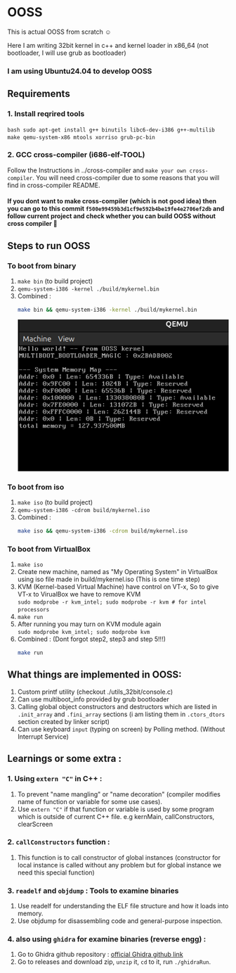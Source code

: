 # OOSS
This is actual OOSS from scratch ☺️

Here I am writing 32bit kernel in c++ and kernel loader in x86_64 (not bootloader, I will use grub as bootloader)

### I am using Ubuntu24.04 to develop OOSS
## Requirements 
### 1. Install reqrired tools
`bash
sudo apt-get install g++ binutils libc6-dev-i386 g++-multilib make qemu-system-x86 mtools xorriso grub-pc-bin
` 
### 2. GCC cross-compiler (i686-elf-TOOL)
Follow the Instructions in ../cross-compiler and `make your own cross-compiler`. You will need cross-compiler due to some reasons that you will find in cross-compiler README.

#### If you dont want to make cross-compiler (which is not good idea) then you can go to this commit `f500e99459b3d1cf9e592b4be19fe4e2706ef2db` and follow current project and check whether you can build OOSS without cross compiler 🙂

## Steps to run OOSS
### To boot from binary
1. `make bin` (to build project)
2. `qemu-system-i386 -kernel ./build/mykernel.bin `
3. Combined :
    ```bash
    make bin && qemu-system-i386 -kernel ./build/mykernel.bin
    ```
    ![alt text](./ScreenShots/image.png)

### To boot from iso
1. `make iso` (to build project)
2. `qemu-system-i386 -cdrom build/mykernel.iso`
3. Combined :
    ```bash
    make iso && qemu-system-i386 -cdrom build/mykernel.iso
    ```

### To boot from VirtualBox
1. `make iso`
2. Create new machine, named as "My Operating System" in VirtualBox using iso file made in build/mykernel.iso (This is one time step)
3. KVM (Kernel-based Virtual Machine) have control on VT-x, So to give VT-x to VirualBox we have to remove KVM <br>
    `sudo modprobe -r kvm_intel; sudo modprobe -r kvm # for intel processors`
4. `make run`
5. After running you may turn on KVM module again <br>
    `sudo modprobe kvm_intel; sudo modprobe kvm`
6. Combined : (Dont forgot step2, step3 and step 5!!!)
    ```bash
    make run
    ```

## What things are implemented in OOSS:
1. Custom printf utility (checkout ./utils_32bit/console.c)
2. Can use multiboot_info provided by grub bootloader
3. Calling global object constructors and destructors which are listed in `.init_array` and `.fini_array` sections (i am listing them in `.ctors_dtors` section created by linker script)
4. Can use keyboard `input` (typing on screen) by Polling method. (Without Interrupt Service)

## Learnings or some extra :
### 1. Using `extern "C"` in C++ :
1. To prevent "name mangling" or "name decoration" (compiler modifies name of function or variable for some use cases).
2. Use `extern "C"` if that function or variable is used by some program which is outside of current C++ file. e.g kernMain, callConstructors, clearScreen
### 2. `callConstructors` function :
1. This function is to call constructor of global instances (constructor for local instance is called without any problem but for global instance we need this special function)
### 3.  `readelf` and `objdump` : Tools to examine binaries
1. Use readelf for understanding the ELF file structure and how it loads into memory. 
2. Use objdump for disassembling code and general-purpose inspection.
### 4. also using `ghidra` for examine binaries (reverse engg) :
1. Go to Ghidra github repository : [official Ghidra github link](https://github.com/NationalSecurityAgency/ghidra)
2. Go to releases and download zip, `unzip` it, `cd` to it, run `./ghidraRun`. 